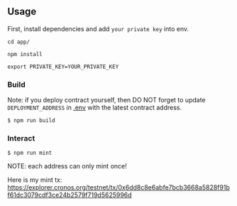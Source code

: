 
## Usage

First, install dependencies and add `your private key` into env.

```shell
cd app/

npm install

export PRIVATE_KEY=YOUR_PRIVATE_KEY

```

### Build

Note: if you deploy contract yourself, then DO NOT forget to update `DEPLOYMENT_ADDRESS` in [.env](./.env) with the latest contract address. 

```shell
$ npm run build
```

### Interact

```shell
$ npm run mint
```

NOTE: each address can only mint once!

Here is my mint tx: https://explorer.cronos.org/testnet/tx/0x6dd8c8e6abfe7bcb3668a5828f91bf61dc3079cdf3ce24b2579f719d5625996d


